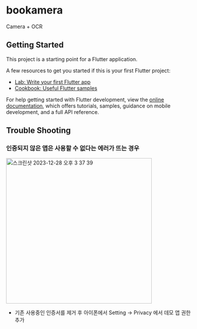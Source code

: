 # bookamera

Camera + OCR

## Getting Started

This project is a starting point for a Flutter application.

A few resources to get you started if this is your first Flutter project:

- [Lab: Write your first Flutter app](https://docs.flutter.dev/get-started/codelab)
- [Cookbook: Useful Flutter samples](https://docs.flutter.dev/cookbook)

For help getting started with Flutter development, view the
[online documentation](https://docs.flutter.dev/), which offers tutorials,
samples, guidance on mobile development, and a full API reference.

## Trouble Shooting

### 인증되지 않은 앱은 사용할 수 없다는 에러가 뜨는 경우

<img width="396" alt="스크린샷 2023-12-28 오후 3 37 39" src="https://github.com/minkukjo/bookamera/assets/43809168/349e55bd-b5c0-4d07-98fd-e41a138187b4">

- 기존 사용중인 인증서를 제거 후 아이폰에서 Setting -> Privacy 에서 데모 앱 권한 추가 
